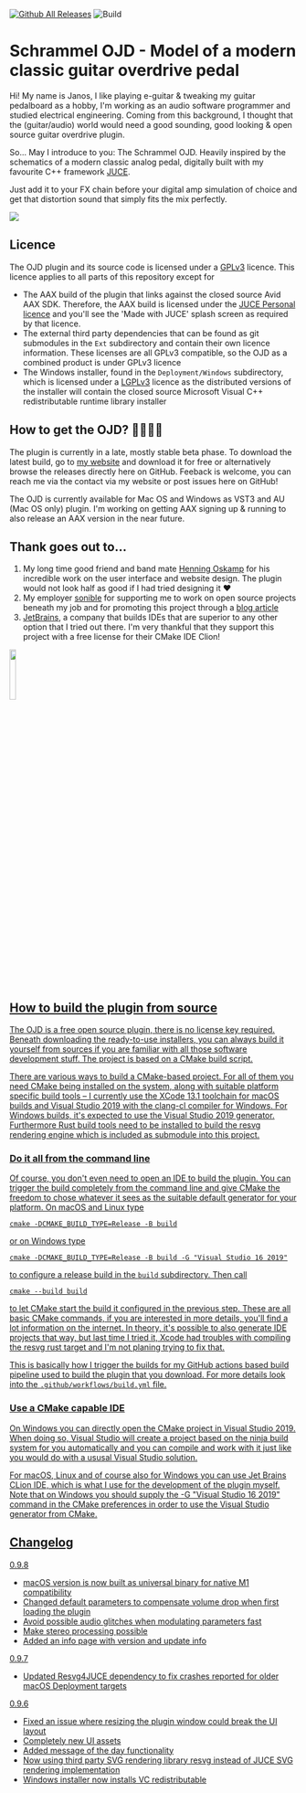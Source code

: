 [![Github All Releases](https://img.shields.io/github/downloads/janosgit/schrammel_ojd/total.svg)]() ![Build](https://github.com/janosgit/schrammel_ojd/workflows/Build/badge.svg)

# Schrammel OJD - Model of a modern classic guitar overdrive pedal

Hi! My name is Janos, I like playing e-guitar & tweaking my guitar pedalboard as a hobby, I'm working as an audio software programmer and studied electrical engineering. Coming from this background, I thought that the (guitar/audio) world would need a good sounding, good looking & open source guitar overdrive plugin. 

So... May I introduce to you: The Schrammel OJD. Heavily inspired by the schematics of a modern classic analog pedal, digitally built with my favourite C++ framework [JUCE](https://github.com/juce-framework/JUCE).

Just add it to your FX chain before your digital amp simulation of choice and get that distortion sound that simply fits the mix perfectly.

![](Documentation/Images/OJD_Cubase.png)

## Licence
The OJD plugin and its source code is licensed under a [GPLv3](https://www.gnu.org/licenses/licenses.en.html#GPL) licence. This licence applies to all parts of this repository except for 

- The AAX build of the plugin that links against the closed source Avid AAX SDK. Therefore, the AAX build is licensed under the [JUCE Personal licence](https://juce.com/get-juce) and you'll see the 'Made with JUCE' splash screen as required by that licence.
- The external third party dependencies that can be found as git submodules in the `Ext` subdirectory and contain their own licence information. These licenses are all GPLv3 compatible, so the OJD as a combined product is under GPLv3 licence
- The Windows installer, found in the `Deployment/Windows` subdirectory, which is licensed under a [LGPLv3](https://www.gnu.org/licenses/licenses.en.html#LGPL) licence as the distributed versions of the installer will contain the closed source Microsoft Visual C++ redistributable runtime library installer

## How to get the OJD? 🤷‍♀️🤷‍♂️

The plugin is currently in a late, mostly stable beta phase. To download the latest build, go to [my website](https://schrammel.io) and download it for free or alternatively browse the releases directly here on GitHub. Feeback is welcome, you can reach me via the contact via my website or post issues here on GitHub! 

The OJD is currently available for Mac OS and Windows as VST3 and AU (Mac OS only) plugin. I'm working on getting AAX signing up & running to also release an AAX version in the near future.

## Thank goes out to...
1. My long time good friend and band mate [Henning Oskamp](http://www.henningoskamp.de) for his incredible work on the user interface and website design. The plugin would not look half as good if I had tried designing it ❤️
2. My employer [sonible](https://www.sonible.com) for supporting me to work on open source projects beneath my job and for promoting this project through a [blog article](https://www.sonible.com/blog/ojd-open-source-plugin/)
3. [JetBrains](https://www.jetbrains.com/?from=schrammel_ojd), a company that builds IDEs that are superior to any other option that I tried out there. I'm very thankful that they support this project with a free license for their CMake IDE Clion!

<a href="https://www.jetbrains.com/?from=schrammel_ojd"><img src="Documentation/Images/icon_CLion.svg" width="15%">

## How to build the plugin from source

The OJD is a free open source plugin, there is no license key required. Beneath downloading the ready-to-use installers, you can always build it yourself from sources if you are familiar with all those software development stuff. The project is based on a CMake build script.

There are various ways to build a CMake-based project. For all of them you need CMake being installed on the system, along with suitable platform specific build tools – I currently use the XCode 13.1 toolchain for macOS builds and Visual Studio 2019 with the clang-cl compiler for Windows. For Windows builds, it's expected to use the Visual Studio 2019 generator. Furthermore Rust build tools need to be installed to build the resvg rendering engine which is included as submodule into this project.

### Do it all from the command line
Of course, you don't even need to open an IDE to build the plugin. You can trigger the build completely from the command line and give CMake the freedom to chose whatever it sees as the suitable default generator for your platform. On macOS and Linux type
```
cmake -DCMAKE_BUILD_TYPE=Release -B build
```
or on Windows type
```
cmake -DCMAKE_BUILD_TYPE=Release -B build -G "Visual Studio 16 2019"
```
to configure a release build in the `build` subdirectory. Then call
```
cmake --build build
```
to let CMake start the build it configured in the previous step. These are all basic CMake commands, if you are interested in more details, you'll find a lot information on the internet. In theory, it's possible to also generate IDE projects that way, but last time I tried it, Xcode had troubles with compiling the resvg rust target and I'm not planing trying to fix that. 

This is basically how I trigger the builds for my GitHub actions based build pipeline used to build the plugin that you download. For more details look into the `.github/workflows/build.yml` file.

### Use a CMake capable IDE
On Windows you can directly open the CMake project in Visual Studio 2019. When doing so, Visual Studio will create a project based on the ninja build system for you automatically and you can compile and work with it just like you would do with a ususal Visual Studio solution.

For macOS, Linux and of course also for Windows you can use Jet Brains CLion IDE, which is what I use for the development of the plugin myself. Note that on Windows you should supply the -G "Visual Studio 16 2019" command in the CMake preferences in order to use the Visual Studio generator from CMake.

## Changelog

0.9.8
- macOS version is now built as universal binary for native M1 compatibility
- Changed default parameters to compensate volume drop when first loading the plugin
- Avoid possible audio glitches when modulating parameters fast
- Make stereo processing possible
- Added an info page with version and update info

0.9.7
- Updated Resvg4JUCE dependency to fix crashes reported for older macOS Deployment targets

0.9.6
- Fixed an issue where resizing the plugin window could break the UI layout
- Completely new UI assets
- Added message of the day functionality
- Now using third party SVG rendering library resvg instead of JUCE SVG rendering implementation
- Windows installer now installs VC redistributable